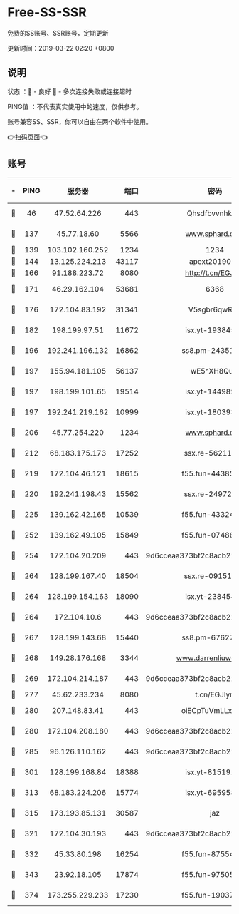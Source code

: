 # Free-SS-SSR

免费的SS账号、SSR账号，定期更新

更新时间：2019-03-22 02:20 +0800

## 说明

状态     ：🙂 - 良好 🙁 - 多次连接失败或连接超时

PING值   ：不代表真实使用中的速度，仅供参考。

账号兼容SS、SSR，你可以自由在两个软件中使用。

👉[扫码页面](https://liesauer.github.io/Free-SS-SSR/)👈

## 账号

|-|PING|服务器|端口|密码|加密方式|区域|
|:----:|:----:|:-----:|-----:|:----:|:----:|:----:|
|🙂|46|47.52.64.226|443|Qhsdfbvvnhkm1|aes-256-cfb|HK|
|🙂|137|45.77.18.60|5566|www.sphard.com|aes-256-cfb|JP|
|🙂|139|103.102.160.252|1234|1234|rc4-md5|JP|
|🙂|144|13.125.224.213|43117|apext2019005|chacha20|KR|
|🙂|166|91.188.223.72|8080|http://t.cn/EGJIyrl|rc4-md5|RU|
|🙂|171|46.29.162.104|53681|6368|aes-256-ctr|RU|
|🙂|176|172.104.83.192|31341|V5sgbr6qwRg1|aes-256-cfb|JP|
|🙂|182|198.199.97.51|11672|isx.yt-19384515|aes-256-cfb|US|
|🙂|196|192.241.196.132|16862|ss8.pm-24351736|aes-256-cfb|US|
|🙂|197|155.94.181.105|56137|wE5^XH8Quw|aes-256-cfb|US|
|🙂|197|198.199.101.65|19514|isx.yt-14498993|aes-256-cfb|US|
|🙂|197|192.241.219.162|10999|isx.yt-18039327|aes-256-cfb|US|
|🙂|206|45.77.254.220|1234|www.sphard.com|aes-256-cfb|SG|
|🙂|212|68.183.175.173|17252|ssx.re-56211107|aes-256-cfb|US|
|🙂|219|172.104.46.121|18615|f55.fun-44385578|aes-256-cfb|SG|
|🙂|220|192.241.198.43|15562|ssx.re-24972018|aes-256-cfb|US|
|🙂|225|139.162.42.165|10539|f55.fun-43324976|aes-256-cfb|SG|
|🙂|252|139.162.49.105|15849|f55.fun-07486804|aes-256-cfb|SG|
|🙂|254|172.104.20.209|443|9d6cceaa373bf2c8acb22e60b6a58be6|aes-256-cfb|US|
|🙂|264|128.199.167.40|18504|ssx.re-09151309|aes-256-cfb|SG|
|🙂|264|128.199.154.163|18090|isx.yt-23845472|aes-256-cfb|SG|
|🙂|264|172.104.10.6|443|9d6cceaa373bf2c8acb22e60b6a58be6|aes-256-cfb|US|
|🙂|267|128.199.143.68|15440|ss8.pm-67627124|aes-256-cfb|SG|
|🙂|268|149.28.176.168|3344|www.darrenliuwei.com|aes-256-cfb|AU|
|🙂|269|172.104.214.187|443|9d6cceaa373bf2c8acb22e60b6a58be6|aes-256-cfb|US|
|🙂|277|45.62.233.234|8080|t.cn/EGJIyrl|rc4-md5|CA|
|🙂|280|207.148.83.41|443|oiECpTuVmLLxk4Ts|aes-256-cfb|AU|
|🙂|280|172.104.208.180|443|9d6cceaa373bf2c8acb22e60b6a58be6|aes-256-cfb|US|
|🙂|285|96.126.110.162|443|9d6cceaa373bf2c8acb22e60b6a58be6|aes-256-cfb|US|
|🙂|301|128.199.168.84|18388|isx.yt-81519185|aes-256-cfb|SG|
|🙂|313|68.183.224.206|15774|isx.yt-69595810|aes-256-cfb|SG|
|🙂|315|173.193.85.131|30587|jaz|aes-256-cfb|US|
|🙂|321|172.104.30.193|443|9d6cceaa373bf2c8acb22e60b6a58be6|aes-256-cfb|US|
|🙂|332|45.33.80.198|16254|f55.fun-87554546|aes-256-cfb|US|
|🙂|343|23.92.18.105|17874|f55.fun-97505102|aes-256-cfb|US|
|🙂|374|173.255.229.233|17230|f55.fun-19037951|aes-256-cfb|US|
